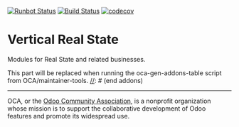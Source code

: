 [![Runbot Status](https://runbot.odoo-community.org/runbot/badge/flat/239/8.0.svg)](https://runbot.odoo-community.org/runbot/repo/github-com-oca-vertical-realstate-239)
[![Build Status](https://travis-ci.org/OCA/vertical-realstate.svg?branch=8.0)](https://travis-ci.org/OCA/vertical-realstate)
[![codecov](https://codecov.io/gh/OCA/vertical-realstate/branch/8.0/graph/badge.svg)](https://codecov.io/gh/OCA/vertical-realstate)

# Vertical Real State

Modules for Real State and related businesses.

[//]: # (addons)
This part will be replaced when running the oca-gen-addons-table script from OCA/maintainer-tools.
[//]: # (end addons)

----

OCA, or the [Odoo Community Association](http://odoo-community.org/), is a nonprofit organization whose
mission is to support the collaborative development of Odoo features and
promote its widespread use.
